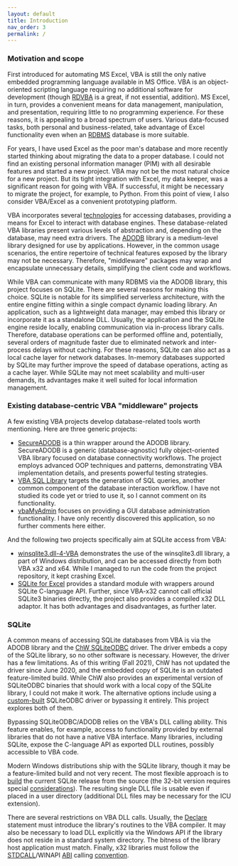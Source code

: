 ```yaml
---
layout: default
title: Introduction
nav_order: 3
permalink: /
---
```


### Motivation and scope

First introduced for automating MS Excel, VBA is still the only native embedded programming language available in MS Office. VBA is an object-oriented scripting language requiring no additional software for development (though [RDVBA][] is a great, if not essential, addition). MS Excel, in turn, provides a convenient means for data management, manipulation, and presentation, requiring little to no programming experience. For these reasons, it is appealing to a broad spectrum of users. Various data-focused tasks, both personal and business-related, take advantage of Excel functionality even when an [RDBMS][] database is more suitable.

For years, I have used Excel as the poor man's database and more recently started thinking about migrating the data to a proper database. I could not find an existing personal information manager (PIM) with all desirable features and started a new project. VBA may not be the most natural choice for a new project. But its tight integration with Excel, my data keeper, was a significant reason for going with VBA. If successful, it might be necessary to migrate the project, for example, to Python. From this point of view, I also consider VBA/Excel as a convenient prototyping platform.

VBA incorporates several [technologies][VBA RDBMS] for accessing databases, providing a means for Excel to interact with database engines. These database-related VBA libraries present various levels of abstraction and, depending on the database, may need extra drivers. The [ADODB][] library is a medium-level library designed for use by applications. However, in the common usage scenarios, the entire repertoire of technical features exposed by the library may not be necessary. Therefore, "middleware" packages may wrap and encapsulate unnecessary details, simplifying the client code and workflows.

While VBA can communicate with many RDBMS via the ADODB library, this project focuses on SQLite. There are several reasons for making this choice. SQLite is notable for its simplified serverless architecture, with the entire engine fitting within a single compact dynamic loading library. An application, such as a lightweight data manager, may embed this library or incorporate it as a standalone DLL. Usually, the application and the SQLite engine reside locally, enabling communication via in-process library calls. Therefore, database operations can be performed offline and, potentially, several orders of magnitude faster due to eliminated network and inter-process delays without caching. For these reasons, SQLite can also act as a local cache layer for network databases. In-memory databases supported by SQLite may further improve the speed of database operations, acting as a cache layer. While SQLite may not meet scalability and multi-user demands, its advantages make it well suited for local information management.

### Existing database-centric VBA "middleware" projects

A few existing VBA projects develop database-related tools worth mentioning. Here are three generic projects:

* [SecureADODB][] is a thin wrapper around the ADODB library. SecureADODB is a generic (database-agnostic) fully object-oriented VBA library focused on database connectivity workflows. The project employs advanced OOP techniques and patterns, demonstrating VBA implementation details, and presents powerful testing strategies.
* [VBA SQL Library][] targets the generation of SQL queries, another common component of the database interaction workflow. I have not studied its code yet or tried to use it, so I cannot comment on its functionality.
* [vbaMyAdmin][] focuses on providing a GUI database administration functionality. I have only recently discovered this application, so no further comments here either.

And the following two projects specifically aim at SQLite access from VBA:

* [winsqlite3.dll-4-VBA][] demonstrates the use of the winsqlite3.dll library, a part of Windows distribution, and can be accessed directly from both VBA x32 and x64. While I managed to run the code from the project repository, it kept crashing Excel.
* [SQLite for Excel][] provides a standard module with wrappers around SQLite C-language API. Further, since VBA-x32 cannot call official SQLite3 binaries directly, the project also provides a compiled x32 DLL adaptor. It has both advantages and disadvantages, as further later.

### SQLite

A common means of accessing SQLite databases from VBA is via the ADODB library and the [ChW SQLiteODBC][] driver. The driver embeds a copy of the SQLite library, so no other software is necessary. However, the driver has a few limitations. As of this writing (Fall 2021), ChW has not updated the driver since June 2020, and the embedded copy of SQLite is an outdated feature-limited build. While ChW also provides an experimental version of SQLiteODBC binaries that should work with a local copy of the SQLite library, I could not make it work. The alternative options include using a [custom-built][SQLiteODBC PG] SQLiteODBC driver or bypassing it entirely. This project explores both of them.

Bypassing SQLiteODBC/ADODB relies on the VBA's DLL calling ability. This feature enables, for example, access to functionality provided by external libraries that do not have a native VBA interface. Many libraries, including SQLite, expose the C-language API as exported DLL routines, possibly accessible to VBA code.

Modern Windows distributions ship with the SQLite library, though it may be a feature-limited build and not very recent. The most flexible approach is to [build][SQLite-ICU-MinGW] the current SQLite release from the source (the 32-bit version requires special [considerations][SQLite-Build-VBA]). The resulting single DLL file is usable even if placed in a user directory (additional DLL files may be necessary for the ICU extension).

There are several restrictions on VBA DLL calls. Usually, the [Declare][] statement must introduce the library's routines to the VBA compiler. It may also be necessary to load DLL explicitly via the Windows API if the library does not reside in a standard system directory. The bitness of the library host application must match. Finally, x32 libraries must follow the [STDCALL][]/WINAPI [ABI][] calling [convention][Calling convention].


<!-- References -->

[ContactEditor]: https://pchemguy.github.io/ContactEditor/
[RDVBA]: https://rubberduckvba.com/
[RDBMS]: https://en.wikipedia.org/wiki/Relational_database
[VBA RDBMS]: https://bettersolutions.com/vba/databases/
[ADODB]: https://docs.microsoft.com/en-us/sql/ado/microsoft-activex-data-objects-ado
[SecureADODB]: https://github.com/rubberduck-vba/examples/tree/master/SecureADODB
[VBA SQL Library]: https://github.com/Beakerboy/VBA-SQL-Library
[vbaMyAdmin]: https://github.com/sauternic/vbaMyAdmin
[winsqlite3.dll-4-VBA]: https://renenyffenegger.ch/notes/development/databases/SQLite/VBA/
[SQLite for Excel]: https://github.com/govert/SQLiteForExcel/
[ChW SQLiteODBC]: http://www.ch-werner.de/sqliteodbc/
[SQLiteODBC PG]: https://pchemguy.github.io/SQLite-ICU-MinGW/odbc
[SQLite-ICU-MinGW]: https://pchemguy.github.io/SQLite-ICU-MinGW/
[SQLite-Build-VBA]: https://pchemguy.github.io/SQLite-ICU-MinGW/stdcall
[SQLite]: https://sqlite.org/
[Declare]: https://docs.microsoft.com/en-us/office/vba/language/reference/user-interface-help/declare-statement
[STDCALL]: https://docs.microsoft.com/en-us/cpp/cpp/argument-passing-and-naming-conventions
[ABI]: https://en.wikipedia.org/wiki/Application_binary_interface
[Calling convention]: https://en.wikipedia.org/wiki/X86_calling_conventions
